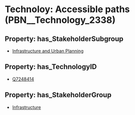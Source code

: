 # Technoloy: __Accessible paths__ (PBN__Technology_2338)

## Property: has_StakeholderSubgroup

* [Infrastructure and Urban Planning](PBN__TechSubgroup_86)

## Property: has_TechnologyID

* [Q7248414](Q7248414)

## Property: has_StakeholderGroup

* [Infrastructure](PBN__TechGroup_4)

